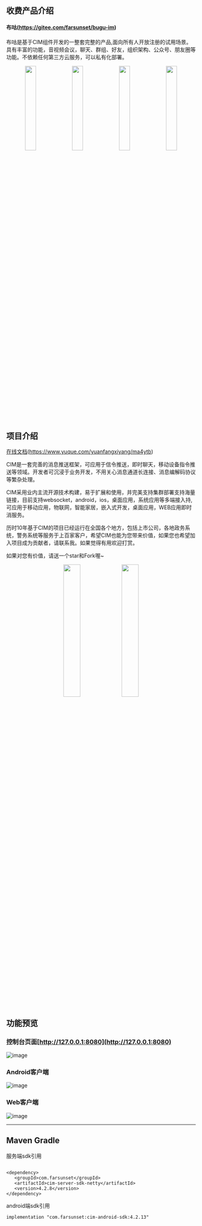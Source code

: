 ## 收费产品介绍

#### 布咕(https://gitee.com/farsunset/bugu-im)
布咕是基于CIM组件开发的一整套完整的产品,面向所有人开放注册的试用场景。具有丰富的功能，音视频会议，聊天、群组、好友，组织架构、公众号、朋友圈等功能。不依赖任何第三方云服务，可以私有化部署。


<div align="center">
   <img src="http://staticres.oss-cn-hangzhou.aliyuncs.com/hoxin/group_video_calling.jpg" width="24%"  />
   <img src="http://staticres.oss-cn-hangzhou.aliyuncs.com/hoxin/single_chatting_light.jpg" width="24%"  />
   <img src="http://staticres.oss-cn-hangzhou.aliyuncs.com/hoxin/single_chatting_dark.jpg" width="24%"  />
   <img src="http://staticres.oss-cn-hangzhou.aliyuncs.com/hoxin/moment_timeline_light.jpg" width="24%"  />
</div>


## 项目介绍

[在线文档](https://www.yuque.com/yuanfangxiyang/ma4ytb)(https://www.yuque.com/yuanfangxiyang/ma4ytb)

CIM是一套完善的消息推送框架，可应用于信令推送，即时聊天，移动设备指令推送等领域。开发者可沉浸于业务开发，不用关心消息通道长连接、消息编解码协议等繁杂处理。

CIM采用业内主流开源技术构建，易于扩展和使用，并完美支持集群部署支持海量链接，目前支持websocket，android，ios，桌面应用，系统应用等多端接入持,可应用于移动应用，物联网，智能家居，嵌入式开发，桌面应用，WEB应用即时消服务。

历时10年基于CIM的项目已经运行在全国各个地方，包括上市公司，各地政务系统，警务系统等服务于上百家客户，希望CIM也能为您带来价值，如果您也希望加入项目成为贡献者，请联系我。如果觉得有用欢迎打赏。

如果对您有价值，请送一个star和Fork喔~

<div align="center">
   <img src="http://staticres.oss-cn-hangzhou.aliyuncs.com/qcode/ali_pay.jpg" width="30%"  />
   <img src="http://staticres.oss-cn-hangzhou.aliyuncs.com/qcode/wechat_pay.jpg" width="30%"  />
</div>

   

## 功能预览

### 控制台页面[http://127.0.0.1:8080](http://127.0.0.1:8080)
![image](https://images.gitee.com/uploads/images/2019/0315/165050_9e269c1c_58912.png)

### Android客户端
![image](https://images.gitee.com/uploads/images/2019/0315/165050_6f20f69e_58912.png)

### Web客户端
![image](https://images.gitee.com/uploads/images/2019/0315/165050_dfc33c18_58912.png)



-------------------------------------------------------------------------------------------



## Maven Gradle

服务端sdk引用

```

<dependency>
   <groupId>com.farsunset</groupId>
   <artifactId>cim-server-sdk-netty</artifactId>
   <version>4.2.8</version>
</dependency>

```

android端sdk引用

```
implementation "com.farsunset:cim-android-sdk:4.2.13"
```